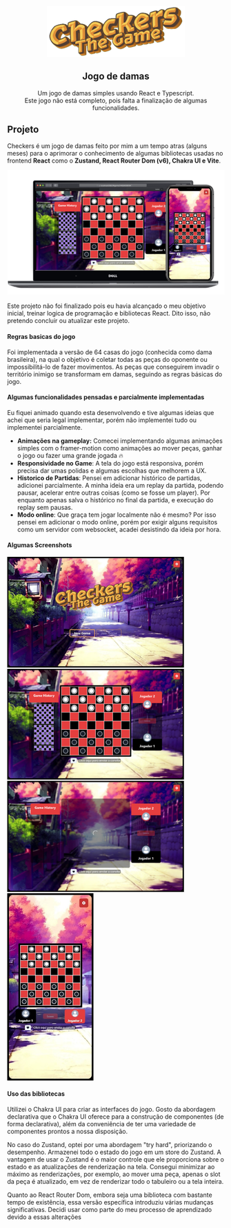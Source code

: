 <div align="center">
  <div>
    <img width="320px" src=".github/checkers-logo.png" alt="logo"/>
  </div>
	<h2>Jogo de damas</h2>
	<p>Um jogo de damas simples usando React e Typescript.<br> Este jogo não está completo, pois falta a finalização de algumas funcionalidades.</p>
</div>

## Projeto
Checkers é um jogo de damas feito por mim a um tempo atras (alguns meses) para o aprimorar o conhecimento de algumas bibliotecas usadas no frontend **React** como o **Zustand, React Router Dom (v6), Chakra UI e Vite**.
<div align="center">
  <img width="512px" src=".github/game_frame.png" alt="logo"/>
</div>

Este projeto não foi finalizado pois eu havia alcançado o meu objetivo inicial, treinar logica de programação e bibliotecas React. Dito isso, não pretendo concluir ou atualizar este projeto.

#### Regras basicas do jogo

Foi implementada a versão de 64 casas do jogo (conhecida como dama brasileira), na qual o objetivo é coletar todas as peças do oponente ou impossibilitá-lo de fazer movimentos. As peças que conseguirem invadir o território inimigo se transformam em damas, seguindo as regras básicas do jogo.

#### Algumas funcionalidades pensadas e parcialmente implementadas

Eu fiquei animado quando esta desenvolvendo e tive algumas ideias que achei que seria legal implementar, porém não implementei tudo ou implementei parcialmente.
- **Animações na gameplay:** Comecei implementando algumas animações simples com o framer-motion como animações ao mover peças, ganhar o jogo ou fazer uma grande jogada 🔥
- **Responsividade no Game**: A tela do jogo está responsiva, porém precisa dar umas polidas e algumas escolhas que melhorem a UX.
- **Historico de Partidas**: Pensei em adicionar histórico de partidas, adicionei parcialmente. A minha ideia era um replay da partida, podendo pausar, acelerar entre outras coisas (como se fosse um player). Por enquanto apenas salva o histórico no final da partida, e execução do replay sem pausas.
- **Modo online**: Que graça tem jogar localmente não é mesmo? Por isso pensei em adicionar o modo online, porém por exigir alguns requisitos como um servidor com websocket, acadei desistindo da ideia por hora.

#### Algumas Screenshots

<div align="left">
  <img width="410px" src=".github/main_menu.jpeg" alt="logo"/>
</div>

<div align="left">
  <img width="410px" src=".github/game_screen.png" alt="logo"/>
</div>

<div align="left">
  <img width="410px" src=".github/game_loading.png" alt="logo"/>
</div>

<div align="left">
  <img width="200px" src=".github/game_mobile.jpeg" alt="logo"/>
</div>


#### Uso das bibliotecas
Utilizei o Chakra UI para criar as interfaces do jogo. Gosto da abordagem declarativa que o Chakra UI oferece para a construção de componentes (de forma declarativa), além da conveniência de ter uma variedade de componentes prontos a nossa disposição.

No caso do Zustand, optei por uma abordagem "try hard", priorizando o desempenho. Armazenei todo o estado do jogo em um store do Zustand. A vantagem de usar o Zustand é o maior controle que ele proporciona sobre o estado e as atualizações de renderização na tela. Consegui minimizar ao máximo as renderizações, por exemplo, ao mover uma peça, apenas o slot da peça é atualizado, em vez de renderizar todo o tabuleiro ou a tela inteira.

Quanto ao React Router Dom, embora seja uma biblioteca com bastante tempo de existência, essa versão específica introduziu várias mudanças significativas. Decidi usar como parte do meu processo de aprendizado devido a essas alterações
